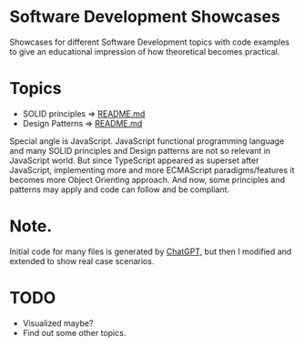 Software Development Showcases
===

Showcases for different Software Development topics with code examples to give an educational impression of how theoretical becomes practical.

# Topics

- SOLID principles => [README.md](./solid/README.md)
- Design Patterns => [README.md](./design-patterns/README.md)

Special angle is JavaScript. JavaScript functional programming language and many SOLID principles and Design patterns are not so relevant in JavaScript world. But since TypeScript appeared as superset after JavaScript, implementing more and more ECMAScript paradigms/features it becomes more Object Orienting approach. And now, some principles and patterns may apply and code can follow and be compliant.  

# Note.

Initial code for many files is generated by [ChatGPT](https://chat.openai.com/), but then I modified and extended to show real case scenarios.

# TODO 

- Visualized maybe?
- Find out some other topics.
